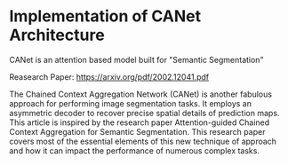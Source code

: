 
# Implementation of CANet Architecture

CANet is an attention based model built for "Semantic Segmentation"<br>

Reasearch Paper: https://arxiv.org/pdf/2002.12041.pdf

The Chained Context Aggregation Network (CANet) is another fabulous approach for performing image segmentation tasks. It employs an asymmetric decoder to recover precise spatial details of prediction maps. This article is inspired by the research paper Attention-guided Chained Context Aggregation for Semantic Segmentation. This research paper covers most of the essential elements of this new technique of approach and how it can impact the performance of numerous complex tasks.


        

